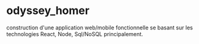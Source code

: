 # odyssey_homer

construction d'une application web/mobile fonctionnelle se basant sur les technologies React, Node, Sql/NoSQL principalement.
